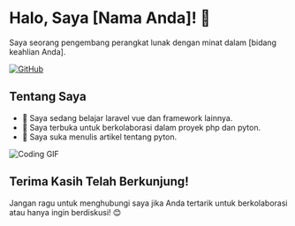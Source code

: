 # Halo, Saya [Nama Anda]! 👋

<!-- Pengenalan Singkat -->
Saya seorang pengembang perangkat lunak dengan minat dalam [bidang keahlian Anda].

<!-- Tambahkan Ikon Sosial Media -->
[![GitHub](https://img.shields.io/badge/-GitHub-black?style=flat-square&logo=github&logoColor=white)](https://github.com/dedenrizal)

<!-- Tentang Saya -->
## Tentang Saya
- 🌱 Saya sedang belajar laravel vue dan framework lainnya.
- 👯 Saya terbuka untuk berkolaborasi dalam proyek php dan pyton.
- 📝 Saya suka menulis artikel tentang pyton.

<!-- Proyek Unggulan -->

<!-- Tambahan: GIF atau Gambar -->
<img src="https://media.giphy.com/media/3o7aD4YXm5v4a5M1L6/giphy.gif" alt="Coding GIF">

<!-- Akhir Kata -->
## Terima Kasih Telah Berkunjung!
Jangan ragu untuk menghubungi saya jika Anda tertarik untuk berkolaborasi atau hanya ingin berdiskusi! 😊

